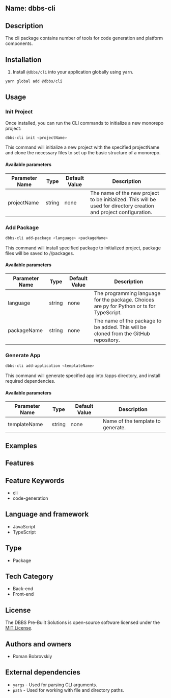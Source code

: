 ## Name: dbbs-cli

## Description

The cli package contains number of tools for code generation and platform components.

## Installation

1. Install `@dbbs/cli` into your application globally using yarn.
```bash
yarn global add @dbbs/cli
```

## Usage

### Init Project

Once installed, you can run the CLI commands to initialize a new monorepo project:
```bash
dbbs-cli init <projectName>
```
This command will initialize a new project with the specified projectName and clone the necessary files to set up the basic structure of a monorepo.

#### Available parameters
| Parameter Name | Type   | Default Value | Description                                                                                                        |
|----------------|--------|---------------|--------------------------------------------------------------------------------------------------------------------|
| projectName    | string | none          | The name of the new project to be initialized. This will be used for directory creation and project configuration. |

### Add Package

```bash
dbbs-cli add-package <language> <packageName>
```
This command will install specified package to initialized project, package files will be saved to <projectDir>/<language>/packages.

#### Available parameters
| Parameter Name | Type   | Default Value | Description                                                                                |
|----------------|--------|---------------|--------------------------------------------------------------------------------------------|
| language       | string | none          | The programming language for the package. Choices are  py for Python or ts for TypeScript. |
| packageName    | string | none          | The name of the package to be added. This will be cloned from the GitHub repository.       |

### Generate App

```bash
dbbs-cli add-application <templateName>
```
This command will generate specified app into <cwd>/apps directory, and install required dependencies.

#### Available parameters
| Parameter Name | Type   | Default Value | Description                                                                                |
|----------------|--------|---------------|--------------------------------------------------------------------------------------------|
| templateName       | string | none          | Name of the template to generate. |

## Examples


## Features

## Feature Keywords

- cli
- code-generation

## Language and framework

- JavaScript
- TypeScript

## Type

- Package

## Tech Category

- Back-end
- Front-end

## License

The DBBS Pre-Built Solutions is open-source software licensed under the [MIT License](LICENSE).

## Authors and owners

- Roman Bobrovskiy


## External dependencies

- `yargs` - Used for parsing CLI arguments.
- `path` - Used for working with file and directory paths.